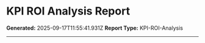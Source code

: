# KPI ROI Analysis Report

**Generated:** 2025-09-17T11:55:41.931Z
**Report Type:** KPI-ROI-Analysis

---

